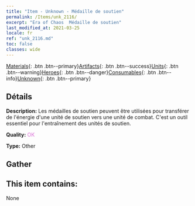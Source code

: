 ```yaml
---
title: "Item - Unknown - Médaille de soutien"
permalink: /Items/unk_2116/
excerpt: "Era of Chaos  Médaille de soutien"
last_modified_at: 2021-03-25
locale: fr
ref: "unk_2116.md"
toc: false
classes: wide
---
```

 [Materials](/fr/Items/){: .btn .btn--primary}[Artifacts](/fr/Items/Artifacts/){: .btn .btn--success}[Units](/fr/Items/Units/){: .btn .btn--warning}[Heroes](/fr/Items/Heroes/){: .btn .btn--danger}[Consumables](/fr/Items/Consumables/){: .btn .btn--info}[Unknown](/fr/Items/Unknown/){: .btn .btn--primary}

## Détails
 **Description:** Les médailles de soutien peuvent être utilisées pour transférer de l'énergie d'une unité de soutien vers une unité de combat. C'est un outil essentiel pour l'entraînement des unités de soutien.

 **Quality:** <span style="color: #DA70D6">OK</span>

 **Type:** Other

## Gather


## This item contains:

  None

